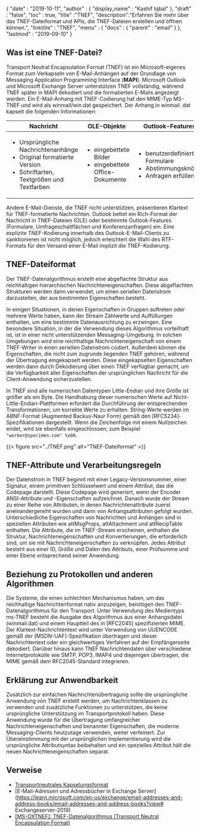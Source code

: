 {
  "date" : "2019-10-11",
  "author" : {
    "display_name" : "Kashif Iqbal"
},
  "draft" : "false",
  "toc" : true,
  "title" :"TNEF",
  "description":"Erfahren Sie mehr über das TNEF-Dateiformat und APIs, die TNEF-Dateien erstellen und öffnen können.",
  "linktitle" : "TNEF",
  "menu" : {
    "docs" : {
      "parent" : "email"
}
},
  "lastmod" : "2019-09-10"
}

## Was ist eine TNEF-Datei?

Transport Neutral Encapsulation Format (TNEF) ist ein Microsoft-eigenes Format zum Verkapseln von E-Mail-Anhängen auf der Grundlage von Messaging Application Programming Interface (**MAPI**). Microsoft Outlook und Microsoft Exchange Server unterstützen TNEF vollständig, während TNEF später in MAPI dekodiert und die formatierten E-Mails angezeigt werden. Ein E-Mail-Anhang mit TNEF-Codierung hat den MIME-Typ MS-TNEF und wird als winmail/win.dat gespeichert. Der Anhang in winmail .dat kapselt die folgenden Informationen:


|Nachricht|OLE-Objekte|Outlook-Features
---|---|---|
|<ul><li> Ursprüngliche Nachrichtenanhänge</li><li> Original formatierte Version</li><li> Schriftarten, Textgrößen und Textfarben</li></ul> |<ul><li> eingebettete Bilder</li><li> eingebettete Office-Dokumente</li></ul> |<ul><li> benutzerdefinierte Formulare</li><li> Abstimmungsknöpfe</li><li> Anfragen erfüllen</li></ul>


Andere E-Mail-Dienste, die TNEF nicht unterstützen, präsentieren Klartext für TNEF-formatierte Nachrichten. Outlook bettet ein Rich-Format der Nachricht in TNEF-Dateien (OLE) oder bestimmte Outlook-Features (Formulare, Umfrageschaltflächen und Konferenzanfragen) ein. Eine explizite TNEF-Kodierung innerhalb des Outlook-E-Mail-Clients zu sanktionieren ist nicht möglich, jedoch erleichtert die Wahl des RTF-Formats für den Versand einer E-Mail implizit die TNEF-Kodierung.

## TNEF-Dateiformat

Der TNEF-Datenalgorithmus erstellt eine abgeflachte Struktur aus reichhaltigen hierarchischen Nachrichteneigenschaften. Diese abgeflachten Strukturen werden dann verwendet, um einen seriellen Datenstrom darzustellen, der aus bestimmten Eigenschaften besteht.

In einigen Situationen, in denen Eigenschaften in Gruppen auftreten oder mehrere Werte haben, kann der Stream Zählwerte und Auffüllungen enthalten, um eine bestimmte Datenausrichtung zu erzwingen. Eine besondere Situation, in der die Verwendung dieses Algorithmus vorteilhaft ist, ist in einer nicht unterstützenden Messaging-Umgebung. In solchen Umgebungen wird eine reichhaltige Nachrichteneigenschaft von einem TNEF-Writer in einen seriellen Datenstrom codiert. Außerdem können die Eigenschaften, die nicht zum zugrunde liegenden TNEF gehören, während der Übertragung eingekapselt werden. Diese eingekapselten Eigenschaften werden dann durch Dekodierung über einen TNEF verfügbar gemacht, um die Verfügbarkeit aller Eigenschaften der ursprünglichen Nachricht für die Client-Anwendung sicherzustellen.

In TNEF sind alle numerischen Datentypen Little-Endian und ihre Größe ist größer als ein Byte. Die Handhabung dieser numerischen Werte auf Nicht-Little-Endian-Plattformen erfordert die Durchführung der entsprechenden Transformationen, um korrekte Werte zu erhalten. String-Werte werden im ABNF-Format (Augmented Backus-Naur Form) gemäß den [RFC5234]-Spezifikationen dargestellt. Wenn die Zeichenfolge mit einem Nullzeichen endet, wird sie ebenfalls eingeschlossen; zum Beispiel `"worker@specimen.com" %x00`.

{{< figure src="../TNEF.png" alt="TNEF-Dateiformat" >}}

## TNEF-Attribute und Verarbeitungsregeln ##

Der Datenstrom in TNEF beginnt mit einer Legacy-Versionsnummer, einer Signatur, einem primitiven Schlüsselwert und einem Attribut, das die Codepage darstellt. Diese Codepage wird generiert, wenn der Encoder ANSI-Attribute und -Eigenschaften aufzeichnet. Danach wurde der Stream zu einer Reihe von Attributen, in denen Nachrichtenattribute zuerst aneinandergereiht wurden und dann von Anhangsattributen gefolgt wurden. Unterschiedliche Eigenschaften von Nachrichten und Anhängen sind in speziellen Attributen wie attMsgProps, attAttachment und attRecipTable enthalten. Die Attribute, die im TNEF-Stream erscheinen, enthalten die Struktur, Nachrichteneigenschaften und Konvertierungen, die erforderlich sind, um sie mit Nachrichteneigenschaften zu verknüpfen. Jedes Attribut besteht aus einer ID, Größe und Daten des Attributs, einer Prüfsumme und einer Ebene entsprechend seiner Anwendung.

## Beziehung zu Protokollen und anderen Algorithmen ##

Die Systeme, die einen schlechten Mechanismus haben, um das reichhaltige Nachrichtenformat nativ anzuzeigen, benötigen den TNEF-Datenalgorithmus für den Transport. Unter Verwendung des Medientyps ms-TNEF besteht die Ausgabe des Algorithmus aus einer Anhangsdatei (winmail.dat) und einem Hauptteil des in [RFC2045] spezifizierten MIME. Der Klartext-Nachrichtentext wird unter Verwendung von UUENCODE gemäß der [MSDN-UAF]-Spezifikation übertragen und dieser Nachrichtentext oder ein gleichwertiges Verfahren auf der Empfängerseite dekodiert. Darüber hinaus kann TNEF Nachrichtendaten über verschiedene Internetprotokolle wie SMTP, POP3, IMAP4 und diejenigen übertragen, die MIME gemäß dem RFC2045-Standard integrieren.

## Erklärung zur Anwendbarkeit ##

Zusätzlich zur einfachen Nachrichtenübertragung sollte die ursprüngliche Anwendung von TNEF erstellt werden, um Nachrichtenklassen zu verwenden und zusätzliche Funktionen zu unterstützen, die keine ursprüngliche Unterstützung im Transportprotokoll haben. Diese Anwendung wurde für die Übertragung umfangreicher Nachrichteneigenschaften und benannter Eigenschaften, die moderne Messaging-Clients heutzutage verwenden, weiter verfeinert. Zur Übereinstimmung mit der ursprünglichen Implementierung wird die ursprüngliche Attributsyntax beibehalten und ein spezielles Attribut hält die neuen Nachrichteneigenschaften separat.

## Verweise

* [Transportneutrales Kapselungsformat](https://en.wikipedia.org/wiki/Transport_Neutral_Encapsulation_Format)
* [E-Mail-Adressen und Adressbücher in Exchange Server](https://learn.microsoft.com/en-us/exchange/email-addresses-and-address-books/email-addresses-and-address-books?view# Exchangeserver-2019)
* [[MS-OXTNEF]: TNEF-Datenalgorithmus (Transport Neutral Encapsulation Format)](https://msdn.microsoft.com/en-us/library/cc425498(v#exchg.80).aspx)

